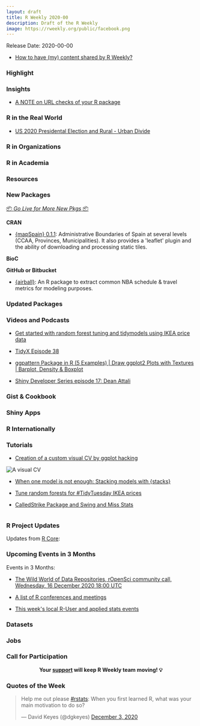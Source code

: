```yaml
---
layout: draft
title: R Weekly 2020-00
description: Draft of the R Weekly
image: https://rweekly.org/public/facebook.png
---
```


Release Date: 2020-00-00

+ [How to have (my) content shared by R Weekly?](https://github.com/rweekly/rweekly.org#how-to-have-my-content-shared-by-r-weekly)


###  Highlight



### Insights

+ [A NOTE on URL checks of your R package](https://blog.r-hub.io/2020/12/01/url-checks/)

### R in the Real World

+ [US 2020 Presidental Election and Rural - Urban Divide](https://www.thedeltanomics.com/post/us-2020-presidental-election-and-rural-urban-divide/)

###  R in Organizations



###  R in Academia



###  Resources



###  New Packages

<p class="added-hostname"><a href="https://rweekly.org/live" target="_blank" class="externalLink">📦 <i>Go Live for More New Pkgs</i> 📦</a></p>

**CRAN**

+ [{mapSpain} 0.1.1](https://cran.r-project.org/package=mapSpain): Administrative Boundaries of Spain at several levels (CCAA, Provinces, Municipalities). It also provides a 'leaflet' plugin and the ability of downloading and processing static tiles.

**BioC**



**GitHub or Bitbucket**

+ [{airball}](https://github.com/josedv82/airball): An R package to extract common NBA schedule & travel metrics for modeling purposes.

### Updated Packages



###  Videos and Podcasts

+ [Get started with random forest tuning and tidymodels using IKEA price data](https://www.youtube.com/watch?v=BgWCuyrwD1s)

+ [TidyX Episode 38 ](https://www.youtube.com/watch?v=KI09FByaGWQ)

+ [ggpattern Package in R (5 Examples) | Draw ggplot2 Plots with Textures | Barplot, Density & Boxplot](https://www.youtube.com/watch?v=aKZ1I1xsoQg)

+ [Shiny Developer Series episode 17: Dean Attali](https://shinydevseries.com/ep17)

### Gist & Cookbook



### Shiny Apps



### R Internationally



###  Tutorials

+ [Creation of a custom visual CV by ggplot hacking](http://adomingues.github.io/2020/11/25/visual-cv/) 

![A visual CV](http://adomingues.github.io/assets/img/visual_cv.png)

<!--<div class="post-more-begin></div><div class="post-more-end"></div>-->

+ [When one model is not enough: Stacking models with {stacks}](https://www.hfshr.xyz/posts/2020-11-30-model-stacking/)

+ [Tune random forests for #TidyTuesday IKEA prices](https://juliasilge.com/blog/ikea-prices/)

+ [CalledStrike Package and Swing and Miss Stats](https://baseballwithr.wordpress.com/2020/11/30/calledstrike-package-and-swing-and-miss-stats/)

![]()

###  R Project Updates

Updates from [R Core](http://developer.r-project.org/blosxom.cgi/R-devel/NEWS):


###  Upcoming Events in 3 Months

Events in 3 Months:

+ [The Wild World of Data Repositories, rOpenSci community call, Wednesday, 16 December 2020 18:00 UTC](https://ropensci.org/commcalls/dec2020-datarepos/)

+ [A list of R conferences and meetings](https://jumpingrivers.github.io/meetingsR/events.html)

+ [This week's local R-User and applied stats events](https://community.rstudio.com/c/irl)


### Datasets

### Jobs




###  Call for Participation


<p class="hide-support added-hostname support-rweekly" style="text-align: center;font-weight: bold;">Your <a class="non-visited externalLink" href="https://www.patreon.com/rweekly" onclick="pas(this)">support</a> will keep R Weekly team moving! 💡</p>

###  Quotes of the Week

<blockquote class="twitter-tweet"><p lang="en" dir="ltr">Help me out please <a href="https://twitter.com/hashtag/rstats?src=hash&amp;ref_src=twsrc%5Etfw">#rstats</a>: When you first learned R, what was your main motivation to do so?</p>&mdash; David Keyes (@dgkeyes) <a href="https://twitter.com/dgkeyes/status/1334497828534710274?ref_src=twsrc%5Etfw">December 3, 2020</a></blockquote> <script async src="https://platform.twitter.com/widgets.js" charset="utf-8"></script> 
